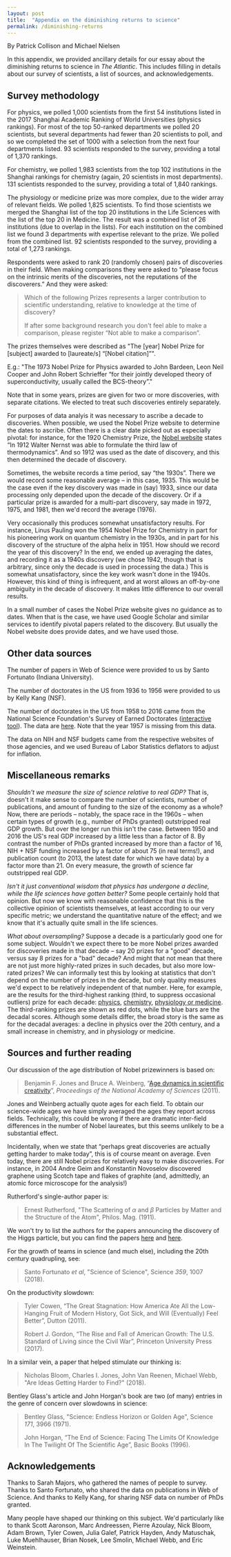 ```yaml
---
layout: post
title:  "Appendix on the diminishing returns to science"
permalink: /diminishing-returns
---
```

By Patrick Collison and Michael Nielsen

In this appendix, we provided ancillary details for our essay about
the diminishing returns to science in _The Atlantic_. This includes
filling in details about our survey of scientists, a list of sources,
and acknowledgements.

## Survey methodology

For physics, we polled 1,000 scientists from the first 54 institutions
listed in the 2017 Shanghai Academic Ranking of World Universities
(physics rankings).  For most of the top 50-ranked departments we
polled 20 scientists, but several departments had fewer than 20
scientists to poll, and so we completed the set of 1000 with a
selection from the next four departments listed. 93 scientists
responded to the survey, providing a total of 1,370 rankings.

For chemistry, we polled 1,983 scientists from the top 102
institutions in the Shanghai rankings for chemistry (again, 20
scientists in most departments). 131 scientists responded to the
survey, providing a total of 1,840 rankings.

The physiology or medicine prize was more complex, due to the wider
array of relevant fields. We polled 1,825 scientists.  To find those
scientists we merged the Shanghai list of the top 20 institutions in
the Life Sciences with the list of the top 20 in Medicine.  The result
was a combined list of 26 institutions (due to overlap in the lists).
For each institution on the combined list we found 3 departments with
expertise relevant to the prize.  We polled from the combined list. 92
scientists responded to the survey, providing a total of 1,273
rankings.

Respondents were asked to rank 20 (randomly chosen) pairs of
discoveries in their field.  When making comparisons they were asked
to &ldquo;please focus on the intrinsic merits of the discoveries, not
the reputations of the discoverers.&rdquo;  And they were asked:

> Which of the following Prizes represents a larger contribution to
> scientific understanding, relative to knowledge at the time of
> discovery?
>
> If after some background research you don't feel able to
> make a comparison, please register &ldquo;Not able to make a
> comparison&rdquo;.

The prizes themselves were described as "The [year] Nobel Prize for
[subject] awarded to [laureate/s] &ldquo;[Nobel citation]&rdquo;".

E.g.: "The 1973 Nobel Prize for Physics awarded to John Bardeen, Leon
Neil Cooper and John Robert Schrieffer &ldquo;for their jointly
developed theory of superconductivity, usually called the
BCS-theory&rdquo;."

Note that in some years, prizes are given for two or more discoveries,
with separate citations.  We elected to treat such discoveries
entirely separately.

For purposes of data analyis it was necessary to ascribe a decade to
discoveries.  When possible, we used the Nobel Prize website to
determine the dates to ascribe. Often there is a clear date picked out
as especially pivotal: for instance, for the 1920 Chemistry Prize, the
<a
href="https://www.nobelprize.org/nobel_prizes/chemistry/laureates/1920/nernst-facts.html">Nobel
website</a> states &ldquo;In 1912 Walter Nernst was able to formulate
the third law of thermodynamics&rdquo;. And so 1912 was used as the
date of discovery, and this then determined the decade of discovery.

Sometimes, the website records a time period, say &ldquo;the
1930s&rdquo;. There we would record some reasonable average &ndash;
in this case, 1935. This would be the case even if the key discovery
was made in (say) 1933, since our data processing only depended upon
the decade of the discovery. Or if a particular prize is awarded for
a multi-part discovery, say made in 1972, 1975, and 1981, then we'd
record the average (1976).
  
Very occasionally this produces somewhat unsatisfactory results. For
instance, Linus Pauling won the 1954 Nobel Prize for Chemistry in part
for his pioneering work on quantum chemistry in the 1930s, and in part
for his discovery of the structure of the alpha helix in
1951. How should we record the year of this discovery? In the end, we
ended up averaging the dates, and recording it as a 1940s discovery
(we chose 1942, though that is arbitrary, since only the decade is
used in processing the data.) This is somewhat unsatisfactory, since
the key work wasn't done in the 1940s. However, this kind of thing
is infrequent, and at worst allows an off-by-one ambiguity in the
decade of discovery. It makes little difference to our overall
results.

In a small number of cases the Nobel Prize website gives no guidance
as to dates. When that is the case, we have used Google Scholar and
similar services to identify pivotal papers related to the
discovery. But usually the Nobel website does provide dates, and we
have used those.

## Other data sources

The number of papers in Web of Science were provided to us by Santo
Fortunato (Indiana University). 

The number of doctorates in the US from 1936 to 1956 were provided to
us by Kelly Kang (NSF).

The number of doctorates in the US from 1958 to 2016 came from the
National Science Foundation's Survey of Earned Doctorates (<a
href="https://ncsesdata.nsf.gov/ids/sed">interactive tool</a>). The
data are <a href="assets/NSF1958.csv">here</a>.  Note that the year
1957 is missing from this data. 

The data on NIH and NSF budgets came from the respective websites of
those agencies, and we used Bureau of Labor Statistics deflators to
adjust for inflation.

## Miscellaneous remarks

*Shouldn't we measure the size of science relative to real GDP?* That
is, doesn't it make sense to compare the number of scientists, number
of publications, and amount of funding to the size of the economy as a
whole?  Now, there are periods &ndash; notably, the space race in the
1960s &ndash; when certain types of growth (e.g., number of PhDs
granted) outstripped real GDP growth. But over the longer run this
isn't the case.  Between 1950 and 2016 the US's real GDP increased by
a little less than a factor of 8. By contrast the number of PhDs
granted increased by more than a factor of 16, NIH + NSF funding
increased by a factor of about 75 (in real terms!), and publication
count (to 2013, the latest date for which we have data) by a factor
more than 21. On every measure, the growth of science far outstripped
real GDP. 

*Isn't it just conventional wisdom that physics has undergone a
decline, while the life sciences have gotten better?* Some people
certainly hold that opinion. But now we know with reasonable
confidence that this is the collective opinion of scientists
themselves, at least according to our very specific metric; we
understand the quantitative nature of the effect; and we know that
it's actually quite small in the life sciences.

*What about oversampling?* Suppose a decade is a particularly good one
for some subject.  Wouldn't we expect there to be more Nobel prizes
awarded for discoveries made in that decade &ndash; say 20 prizes for
a "good" decade, versus say 8 prizes for a "bad" decade? And might
that not mean that there are not just more highly-rated prizes in such
decades, but also more low-rated prizes? We can informally test this
by looking at statistics that don't depend on the number of prizes in
the decade, but only quality measures we'd expect to be relatively
independent of that number. Here, for example, are the results for the
third-highest ranking (third, to suppress occasional outliers) prize
for each decade: <a
href="assets/drs/physics_results_graph_full.png">physics</a>, <a
href="assets/drs/chemistry_results_graph_full.png">chemistry</a>, <a
href="assets/drs/medicine_results_graph_full.png">physiology or
medicine</a>. The third-ranking prizes are shown as red dots, while
the blue bars are the decadal scores.  Although some details differ,
the broad story is the same as for the decadal averages: a decline in
physics over the 20th century, and a small increase in chemistry, and
in physiology or medicine.

## Sources and further reading

Our discussion of the age distribution of Nobel prizewinners is
based on:

> Benjamin F. Jones and Bruce A. Weinberg, &ldquo;<a
> href="http://www.pnas.org/content/108/47/18910">Age dynamics in
> scientific creativity</a>&rdquo;, _Proceedings of the National
> Academy of Sciences_ (2011).
  
Jones and Weinberg actually quote ages for each field. To obtain our
science-wide ages we have simply averaged the ages they report across
fields. Technically, this could be wrong if there are dramatic
inter-field differences in the number of Nobel laureates, but this
seems unlikely to be a substantial effect. 

Incidentally, when we state that &ldquo;perhaps great discoveries are
actually getting harder to make today&rdquo;, this is of course meant
on average. Even today, there are still Nobel prizes for relatively
easy to make discoveries. For instance, in 2004 Andre Geim and
Konstantin Novoselov discovered graphene using Scotch tape and flakes
of graphite (and, admittedly, an atomic force microscope for the
analysis!)

Rutherford's single-author paper is:

> Ernest Rutherford, "The Scattering of <em>&alpha;</em> and
> <em>&beta;</em> Particles by Matter and the Structure of the Atom",
> Philos. Mag. (1911).

We won't try to list the authors for the papers announcing the
discovery of the Higgs particle, but you can find the
papers <a href="https://arxiv.org/abs/1207.7214">here</a>
and <a href="https://arxiv.org/abs/1207.7235">here</a>.

For the growth of teams in science (and much else), including the 20th
century quadrupling, see:

> Santo Fortunato _et al_, "Science of Science", Science *359*, 1007
> (2018).

On the productivity slowdown:

> Tyler Cowen, &ldquo;The Great Stagnation: How America Ate All the
> Low-Hanging Fruit of Modern History, Got Sick, and Will (Eventually)
> Feel Better&rdquo;, Dutton (2011).
>
> Robert J. Gordon, &ldquo;The Rise and Fall of American Growth: The
> U.S. Standard of Living since the Civil War&rdquo;, Princeton
> University Press (2017).

In a similar vein, a paper that helped stimulate our thinking is:

> Nicholas Bloom, Charles I. Jones, John Van Reenen, Michael Webb,
> "Are Ideas Getting Harder to Find?" (2018).

Bentley Glass's article and John Horgan's book are two (of many)
entries in the genre of concern over slowdowns in science:

> Bentley Glass, "Science: Endless Horizon or Golden Age", Science
> *171*, 3966 (1971).
>
> John Horgan, &ldquo;The End of Science: Facing The Limits Of
> Knowledge In The Twilight Of The Scientific Age&rdquo;, Basic Books
> (1996).

## Acknowledgements

Thanks to Sarah Majors, who gathered the names of people to
survey. Thanks to Santo Fortunato, who shared the data on
publications in Web of Science.  And thanks to Kelly Kang, for
sharing NSF data on number of PhDs granted.

Many people have shaped our thinking on this subject. We'd
particularly like to thank Scott Aaronson, Marc Andreessen, Pierre
Azoulay, Nick Bloom, Adam Brown, Tyler Cowen, Julia Galef, Patrick
Hayden, Andy Matuschak, Luke Muehlhauser, Brian Nosek, Lee Smolin,
Michael Webb, and Eric Weinstein.

